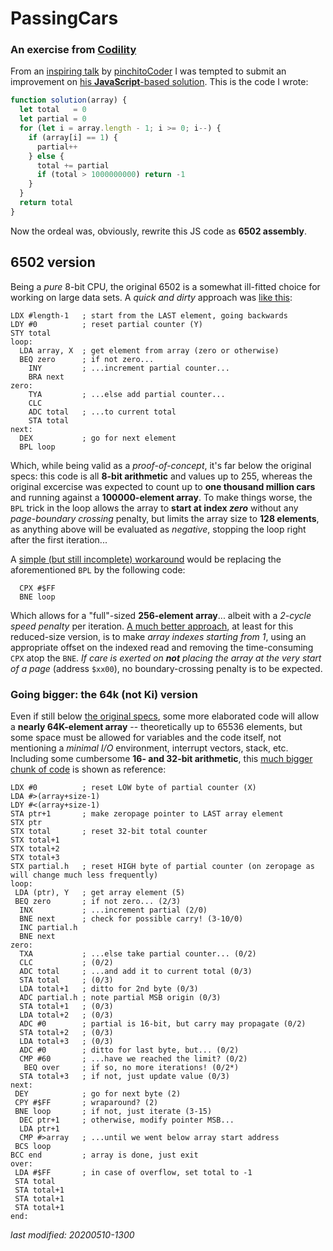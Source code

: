 # PassingCars

### An exercise from [Codility](https://app.codility.com/programmers/lessons/5-prefix_sums/passing_cars)

From an [inspiring talk](https://www.twitch.tv/videos/616019288) by [pinchitoCoder](https://www.twitch.tv/pinchitocoder) I was tempted
to submit an improvement on [his **JavaScript**-based solution](https://twitter.com/pinchito/status/1259189318893084672?s=20).
This is the code I wrote:

```javascript
function solution(array) {
  let total   = 0
  let partial = 0
  for (let i = array.length - 1; i >= 0; i--) {
    if (array[i] == 1) {
      partial++
    } else {
      total += partial
      if (total > 1000000000) return -1
    }
  }
  return total
}
```

Now the ordeal was, obviously, rewrite this JS code as **6502 assembly**.

## 6502 version

Being a _pure_ 8-bit CPU, the original 6502 is a somewhat ill-fitted choice for working on large data sets. A _quick and dirty_
approach was [like this](6502-128.s):

```assembly
LDX #length-1   ; start from the LAST element, going backwards
LDY #0          ; reset partial counter (Y)
STY total
loop:
  LDA array, X  ; get element from array (zero or otherwise)
  BEQ zero      ; if not zero...
    INY         ; ...increment partial counter...
    BRA next
zero:
    TYA         ; ...else add partial counter...
    CLC
    ADC total   ; ...to current total
    STA total
next:
  DEX           ; go for next element
  BPL loop
```

Which, while being valid as a _proof-of-concept_, it's far below the original specs: this code is all **8-bit arithmetic** and values
up to 255, whereas the original excercise was expected to count up to **one thousand million cars** and running against a
**100000-element array**. To make things worse, the `BPL` trick in the loop allows the array to **start at index _zero_** without
any _page-boundary crossing_ penalty, but limits the array size to **128 elements**, as anything above will be evaluated as
_negative_, stopping the loop right after the first iteration...

A [simple (but still incomplete) workaround](6502-256.s) would be replacing the aforementioned `BPL` by the following code:

```assembly
  CPX #$FF
  BNE loop
```

Which allows for a "full"-sized **256-element array**... albeit with a _2-cycle speed penalty_ per iteration.
[A much better approach](6502-255.s), at least for this reduced-size version, is to make _array indexes starting from 1_, using an
appropriate offset on the indexed read and removing the time-consuming `CPX` atop the `BNE`. _If care is exerted on **not** placing
the array at the very start of a page_ (address `$xx00`), no boundary-crossing penalty is to be expected.

### Going bigger: the 64k (not Ki) version

Even if still below [the original specs](https://app.codility.com/programmers/lessons/5-prefix_sums/passing_cars), some more
elaborated code will allow a **nearly 64K-element array** -- theoretically up to 65536 elements, but some space must be allowed for
variables and the code itself, not mentioning a _minimal I/O_ environment, interrupt vectors, stack, etc. Including some
cumbersome **16- and 32-bit arithmetic**, this [much bigger chunk of code](6502-64k.s) is shown as reference:

```assembly
LDX #0          ; reset LOW byte of partial counter (X)
LDA #>(array+size-1)
LDY #<(array+size-1)
STA ptr+1       ; make zeropage pointer to LAST array element
STX ptr
STX total       ; reset 32-bit total counter
STX total+1
STX total+2
STX total+3
STX partial.h   ; reset HIGH byte of partial counter (on zeropage as will change much less frequently)
loop:
 LDA (ptr), Y   ; get array element (5)
 BEQ zero       ; if not zero... (2/3)
  INX           ; ...increment partial (2/0)
  BNE next      ; check for possible carry! (3-10/0)
  INC partial.h
  BNE next
zero:
  TXA           ; ...else take partial counter... (0/2)
  CLC           ; (0/2)
  ADC total     ; ...and add it to current total (0/3)
  STA total     ; (0/3)
  LDA total+1   ; ditto for 2nd byte (0/3)
  ADC partial.h ; note partial MSB origin (0/3)
  STA total+1   ; (0/3)
  LDA total+2   ; (0/3)
  ADC #0        ; partial is 16-bit, but carry may propagate (0/2)
  STA total+2   ; (0/3)
  LDA total+3   ; (0/3)
  ADC #0        ; ditto for last byte, but... (0/2)
  CMP #60       ; ...have we reached the limit? (0/2)
   BEQ over     ; if so, no more iterations! (0/2*)
  STA total+3   ; if not, just update value (0/3)
next:
 DEY            ; go for next byte (2)
 CPY #$FF       ; wraparound? (2)
 BNE loop       ; if not, just iterate (3-15)
  DEC ptr+1     ; otherwise, modify pointer MSB...
  LDA ptr+1
  CMP #>array   ; ...until we went below array start address
 BCS loop
BCC end         ; array is done, just exit
over:
 LDA #$FF       ; in case of overflow, set total to -1
 STA total
 STA total+1
 STA total+1
 STA total+1
end:
```

_last modified: 20200510-1300_
